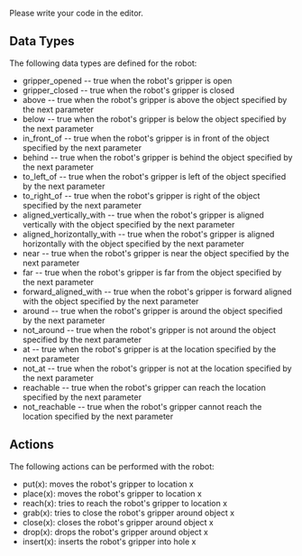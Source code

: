 

Please write your code in the editor. 

## Data Types

The following data types are defined for the robot:

- gripper_opened -- true when the robot's gripper is open
- gripper_closed -- true when the robot's gripper is closed
- above -- true when the robot's gripper is above the object specified by the next parameter
- below -- true when the robot's gripper is below the object specified by the next parameter
- in_front_of -- true when the robot's gripper is in front of the object specified by the next parameter
- behind -- true when the robot's gripper is behind the object specified by the next parameter
- to_left_of -- true when the robot's gripper is left of the object specified by the next parameter
- to_right_of -- true when the robot's gripper is right of the object specified by the next parameter
- aligned_vertically_with -- true when the robot's gripper is aligned vertically with the object specified by the next parameter
- aligned_horizontally_with -- true when the robot's gripper is aligned horizontally with the object specified by the next parameter
- near -- true when the robot's gripper is near the object specified by the next parameter
- far -- true when the robot's gripper is far from the object specified by the next parameter
- forward_aligned_with -- true when the robot's gripper is forward aligned with the object specified by the next parameter
- around -- true when the robot's gripper is around the object specified by the next parameter
- not_around -- true when the robot's gripper is not around the object specified by the next parameter
- at -- true when the robot's gripper is at the location specified by the next parameter
- not_at -- true when the robot's gripper is not at the location specified by the next parameter
- reachable -- true when the robot's gripper can reach the location specified by the next parameter
- not_reachable -- true when the robot's gripper cannot reach the location specified by the next parameter

## Actions

The following actions can be performed with the robot:

- put(x): moves the robot's gripper to location x
- place(x): moves the robot's gripper to location x
- reach(x): tries to reach the robot's gripper to location x
- grab(x): tries to close the robot's gripper around object x
- close(x): closes the robot's gripper around object x
- drop(x): drops the robot's gripper around object x
- insert(x): inserts the robot's gripper into hole x

